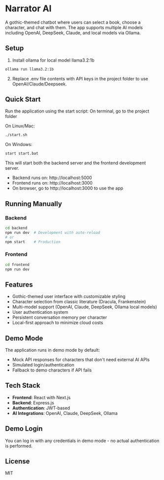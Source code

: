 # Narrator AI

A gothic-themed chatbot where users can select a book, choose a character, and chat with them. The app supports multiple AI models including OpenAI, DeepSeek, Claude, and local models via Ollama.

## Setup
1. Install ollama for local model llama3.2:1b
```bash
ollama run llama3.2:1b
```
2. Replace .env file contents with API keys in the project folder to use OpenAI/Claude/Deepseek.
   
## Quick Start

Run the application using the start script:
On terminal, go to the project folder

On Linux/Mac:
```bash
./start.sh
```
On Windows:
```bash
start start.bat
```


This will start both the backend server and the frontend development server.

- Backend runs on: http://localhost:5000
- Frontend runs on: http://localhost:3000
- On browser, go to http://localhost:3000 to use the app

## Running Manually

### Backend

```bash
cd backend
npm run dev  # Development with auto-reload
# or
npm start    # Production
```

### Frontend

```bash
cd frontend
npm run dev
```

## Features

- Gothic-themed user interface with customizable styling
- Character selection from classic literature (Dracula, Frankenstein)
- Multi-model support (OpenAI, Claude, DeepSeek, Ollama local models)
- User authentication system
- Persistent conversation memory per character
- Local-first approach to minimize cloud costs

## Demo Mode

The application runs in demo mode by default:
- Mock API responses for characters that don't need external AI APIs
- Simulated login/authentication
- Fallback to demo characters if API fails

## Tech Stack

- **Frontend**: React with Next.js
- **Backend**: Express.js
- **Authentication**: JWT-based
- **AI Integrations**: OpenAI, Claude, DeepSeek, Ollama

## Demo Login

You can log in with any credentials in demo mode - no actual authentication is performed.

## License

MIT

